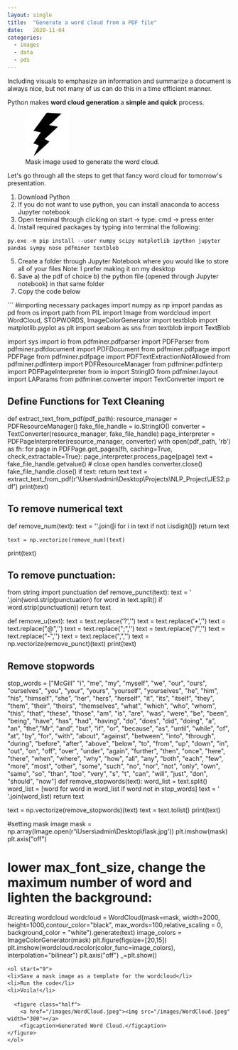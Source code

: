 ```yaml
---
layout: single
title:  "Generate a word cloud from a PDF file"
date:   2020-11-04
categories: 
  - images
  - data
  - pds
---
```


Including visuals to emphasize an information and summarize a document is always nice, but not many of us can do this in a time efficient manner. 

Python makes **word cloud generation** a **simple and quick** process. 

<figure class="half">
  <a href="/images/Mask.jpg"><img src="/images/Mask.jpg" width="100"></a>
    <figcaption>Mask image used to generate the word cloud.</figcaption>
</figure>


Let's go through all the steps to get that fancy word cloud for tomorrow's presentation.

<ol>
<li> Download Python </li>
<li> If you do not want to use python, you can install anaconda to access Jupyter notebook</li>
<li> Open terminal through clicking on start -> type: cmd -> press enter</li>
<li> Install required packages by typing into terminal the following: </li>
</ol>

  ``` 
  py.exe -m pip install --user numpy scipy matplotlib ipython jupyter pandas sympy nose pdfminer textblob
  ```
<ol start="5">
<li> Create a folder through Jupyter Notebook where you would like to store all of your files Note: I prefer making it on my desktop</li>
<li> Save a) the pdf of choice b) the python file (opened through Jupyter notebook) in that same folder</li>
<li>Copy the code below</li>
</ol>
```
#importing necessary packages
import numpy as np
import pandas as pd
from os import path
from PIL import Image
from wordcloud import WordCloud, STOPWORDS, ImageColorGenerator
import textblob
import matplotlib.pyplot as plt
import seaborn as sns
from textblob import TextBlob


import sys
import io
from pdfminer.pdfparser import PDFParser
from pdfminer.pdfdocument import PDFDocument
from pdfminer.pdfpage import PDFPage
from pdfminer.pdfpage import PDFTextExtractionNotAllowed
from pdfminer.pdfinterp import PDFResourceManager
from pdfminer.pdfinterp import PDFPageInterpreter
from io import StringIO
from pdfminer.layout import LAParams
from pdfminer.converter import TextConverter
import re

## Define Functions for Text Cleaning
def extract_text_from_pdf(pdf_path):
    resource_manager = PDFResourceManager()
    fake_file_handle = io.StringIO()
    converter = TextConverter(resource_manager, fake_file_handle)
    page_interpreter = PDFPageInterpreter(resource_manager, converter)
    with open(pdf_path, 'rb') as fh:
        for page in PDFPage.get_pages(fh, 
                                      caching=True,
                                      check_extractable=True):
            page_interpreter.process_page(page)
        text = fake_file_handle.getvalue()
    # close open handles
    converter.close()
    fake_file_handle.close()
    if text:
        return text
text = extract_text_from_pdf(r'\Users\admin\Desktop\Projects\NLP_Project\JES2.pdf')
print(text)


## To remove numerical text
def remove_num(text):
    text = ''.join([i for i in text if not i.isdigit()])
    return text
    
  
    text = np.vectorize(remove_num)(text)
print(text)

## To remove punctuation:

from string import punctuation
def remove_punct(text):
    text = ' '.join(word.strip(punctuation) for word in text.split() if word.strip(punctuation))
    return text
 
def remove_u(text):
    text = text.replace('?','')
    text = text.replace('•','')
    text = text.replace("@",'')
    text = text.replace(";",'')
    text = text.replace("/",'')
    text = text.replace("-",'')
    text = text.replace(",",'')
    text = np.vectorize(remove_punct)(text)
print(text)

## Remove stopwords
stop_words = ["McGill" "i", "me", "my", "myself", "we", "our", "ours", "ourselves", "you", "your", "yours", "yourself", "yourselves", "he", "him", "his", "himself", "she", "her", "hers", "herself", "it", "its", "itself", "they", "them", "their", "theirs", "themselves", "what", "which", "who", "whom", "this", "that", "these", "those", "am", "is", "are", "was", "were", "be", "been", "being", "have", "has", "had", "having", "do", "does", "did", "doing", "a", "an", "the","Mr", "and", "but", "if", "or", "because", "as", "until", "while", "of", "at", "by", "for", "with", "about", "against", "between", "into", "through", "during", "before", "after", "above", "below", "to", "from", "up", "down", "in", "out", "on", "off", "over", "under", "again", "further", "then", "once", "here", "there", "when", "where", "why", "how", "all", "any", "both", "each", "few", "more", "most", "other", "some", "such", "no", "nor", "not", "only", "own", "same", "so", "than", "too", "very", "s", "t", "can", "will", "just", "don", "should", "now"]
def remove_stopwords(text):
    word_list = text.split()
    word_list = [word for word in word_list if word not in stop_words]
    text = ' '.join(word_list)
    return text
    
text = np.vectorize(remove_stopwords)(text)
text = text.tolist()
print(text)

#setting mask image
mask = np.array(Image.open(r'\Users\admin\Desktop\flask.jpg'))
plt.imshow(mask)
plt.axis("off")

# lower max_font_size, change the maximum number of word and lighten the background:
#creating wordcloud
wordcloud = WordCloud(mask=mask, width=2000, height=1000,contour_color="black", max_words=100,relative_scaling = 0, background_color = "white").generate(text)
image_colors = ImageColorGenerator(mask)
plt.figure(figsize=[20,15])
plt.imshow(wordcloud.recolor(color_func=image_colors), interpolation="bilinear")
plt.axis("off")
_=plt.show()
```
<ol start="9">
<li>Save a mask image as a template for the wordcloud</li>
<li>Run the code</li>
<li>Voila!</li>
  
  <figure class="half">
    <a href="/images/WordCloud.jpeg"><img src="/images/WordCloud.jpeg" width="300"></a>
    <figcaption>Generated Word Cloud.</figcaption>
</figure>
</ol>
